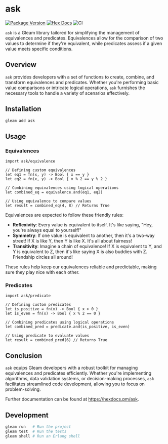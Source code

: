 # ask

[![Package Version](https://img.shields.io/hexpm/v/ask)](https://hex.pm/packages/ask)
[![Hex Docs](https://img.shields.io/badge/hex-docs-ffaff3)](https://hexdocs.pm/ask/)
![CI](https://github.com/furrycatherder/gleam-ask/actions/workflows/tests.yml/badge.svg?branch=main)

`ask` is a Gleam library tailored for simplifying the management of equivalences
and predicates. Equivalences allow for the comparison of two values to
determine if they're equivalent, while predicates assess if a given value meets
specific conditions.

## Overview

`ask` provides developers with a set of functions to create, combine, and
transform equivalences and predicates. Whether you're performing basic value
comparisons or intricate logical operations, `ask` furnishes the necessary tools
to handle a variety of scenarios effectively.

## Installation

```sh
gleam add ask
```

## Usage

### Equivalences

```gleam
import ask/equivalence

// Defining custom equivalences
let eq1 = fn(x, y) -> Bool { x == y }
let eq2 = fn(x, y) -> Bool { x % 2 == y % 2 }

// Combining equivalences using logical operations
let combined_eq = equivalence.and(eq1, eq2)

// Using equivalence to compare values
let result = combined_eq(4, 8) // Returns True
```

Equivalences are expected to follow these friendly rules:

- **Reflexivity**: Every value is equivalent to itself. It's like saying, "Hey,
  you're always equal to yourself!"
- **Symmetry**: If one value is equivalent to another, then it's a two-way
  street! If X is like Y, then Y is like X. It's all about fairness!
- **Transitivity**: Imagine a chain of equivalence! If X is equivalent to Y,
  and Y is equivalent to Z, then it's like saying X is also buddies with Z.
  Friendship circles all around!

These rules help keep our equivalences reliable and predictable, making sure
they play nice with each other.

### Predicates

```gleam
import ask/predicate

// Defining custom predicates
let is_positive = fn(x) -> Bool { x > 0 }
let is_even = fn(x) -> Bool { x % 2 == 0 }

// Combining predicates using logical operations
let combined_pred = predicate.and(is_positive, is_even)

// Using predicate to evaluate values
let result = combined_pred(6) // Returns True
```

## Conclusion

`ask` equips Gleam developers with a robust toolkit for managing equivalences and
predicates efficiently. Whether you're implementing algorithms, data validation
systems, or decision-making processes, `ask` facilitates streamlined code
development, allowing you to focus on problem-solving.

Further documentation can be found at <https://hexdocs.pm/ask>.

## Development

```sh
gleam run   # Run the project
gleam test  # Run the tests
gleam shell # Run an Erlang shell
```
